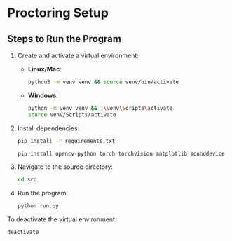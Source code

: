 # Proctoring Setup

## Steps to Run the Program

1. Create and activate a virtual environment:
   - **Linux/Mac**:
     ```bash
     python3 -m venv venv && source venv/bin/activate
     ```
   - **Windows**:
     ```bash
     python -m venv venv && .\venv\Scripts\activate
     source venv/Scripts/activate
     ```

2. Install dependencies:
   ```bash
   pip install -r requirements.txt

   pip install opencv-python torch torchvision matplotlib sounddevice mediapipe
   ```

3. Navigate to the source directory:
   ```bash
   cd src
   ```

4. Run the program:
   ```bash
   python run.py
   ```

To deactivate the virtual environment:
```bash
deactivate
```

